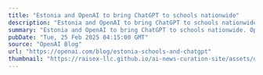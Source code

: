 ```yaml
---
title: "Estonia and OpenAI to bring ChatGPT to schools nationwide"
description: "Estonia and OpenAI to bring ChatGPT to schools nationwide. OpenAI will work with the Estonian Government to provide students and teachers in the secondary school system with access to ChatGPT Edu."
summary: "Estonia and OpenAI to bring ChatGPT to schools nationwide. OpenAI will work with the Estonian Government to provide students and teachers in the secondary school system with access to ChatGPT Edu."
pubDate: "Tue, 25 Feb 2025 04:15:00 GMT"
source: "OpenAI Blog"
url: "https://openai.com/blog/estonia-schools-and-chatgpt"
thumbnail: "https://raisex-llc.github.io/ai-news-curation-site/assets/openai_logo.png"
---
```


